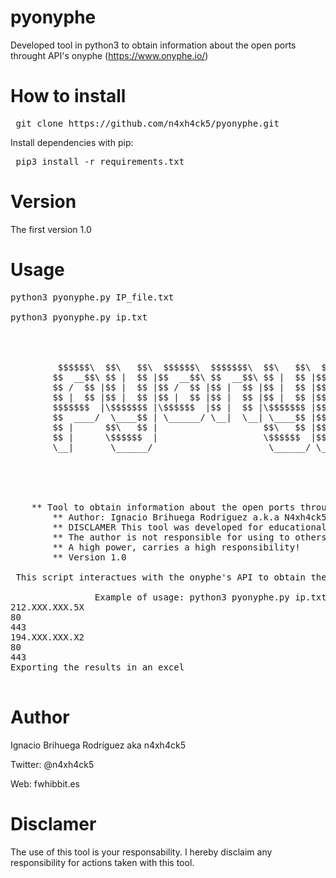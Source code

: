 # pyonyphe
Developed tool in python3 to obtain information about the open ports throught API's onyphe (https://www.onyphe.io/)

# How to install

<pre> git clone https://github.com/n4xh4ck5/pyonyphe.git </pre>

Install dependencies with pip:

<pre> pip3 install -r requirements.txt </pre>

# Version

The first version 1.0

# Usage

<pre>
python3 pyonyphe.py IP_file.txt

python3 pyonyphe.py ip.txt

	                                                                                                              
		                                                            $$\                 
		                                                            $$ |                
		 $$$$$$\  $$\   $$\  $$$$$$\  $$$$$$$\  $$\   $$\  $$$$$$\  $$$$$$$\   $$$$$$\  
		$$  __$$\ $$ |  $$ |$$  __$$\ $$  __$$\ $$ |  $$ |$$  __$$\ $$  __$$\ $$  __$$\ 
		$$ /  $$ |$$ |  $$ |$$ /  $$ |$$ |  $$ |$$ |  $$ |$$ /  $$ |$$ |  $$ |$$$$$$$$ |
		$$ |  $$ |$$ |  $$ |$$ |  $$ |$$ |  $$ |$$ |  $$ |$$ |  $$ |$$ |  $$ |$$   ____|
		$$$$$$$  |\$$$$$$$ |\$$$$$$  |$$ |  $$ |\$$$$$$$ |$$$$$$$  |$$ |  $$ |\$$$$$$$\ 
		$$  ____/  \____$$ | \______/ \__|  \__| \____$$ |$$  ____/ \__|  \__| \_______|
		$$ |      $$\   $$ |                    $$\   $$ |$$ |                          
		$$ |      \$$$$$$  |                    \$$$$$$  |$$ |                          
		\__|       \______/                      \______/ \__|                          
				                                                                                                      
                                                                                                              
                                                                                                              
	

	** Tool to obtain information about the open ports throught API's onyphe.
    	** Author: Ignacio Brihuega Rodriguez a.k.a N4xh4ck5
    	** DISCLAMER This tool was developed for educational goals. 
    	** The author is not responsible for using to others goals.
    	** A high power, carries a high responsibility!
    	** Version 1.0
 
 This script interactues with the onyphe's API to obtain the ports opened of a network address. The result by default is exported in xlsx format

				Example of usage: python3 pyonyphe.py ip.txt
212.XXX.XXX.5X
80
443
194.XXX.XXX.X2
80
443
Exporting the results in an excel

</pre>

# Author

Ignacio Brihuega Rodríguez aka n4xh4ck5

Twitter: @n4xh4ck5

Web: fwhibbit.es

# Disclamer

The use of this tool is your responsability. I hereby disclaim any responsibility for actions taken with this tool.                                                                       
